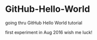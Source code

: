 # GitHub-Hello-World
going thru GitHub Hello World tutorial

first experiment in Aug 2016
wish me luck!
